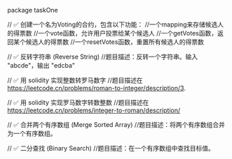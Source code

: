package taskOne

// ✅ 创建一个名为Voting的合约，包含以下功能：
//一个mapping来存储候选人的得票数
//一个vote函数，允许用户投票给某个候选人
//一个getVotes函数，返回某个候选人的得票数
//一个resetVotes函数，重置所有候选人的得票数

// ✅ 反转字符串 (Reverse String)
//题目描述：反转一个字符串。输入 "abcde"，输出 "edcba"

// ✅  用 solidity 实现整数转罗马数字
//题目描述在 https://leetcode.cn/problems/roman-to-integer/description/3.

// ✅  用 solidity 实现罗马数字转数整数
//题目描述在 https://leetcode.cn/problems/integer-to-roman/description/

// ✅  合并两个有序数组 (Merge Sorted Array)
//题目描述：将两个有序数组合并为一个有序数组。

// ✅  二分查找 (Binary Search)
//题目描述：在一个有序数组中查找目标值。
